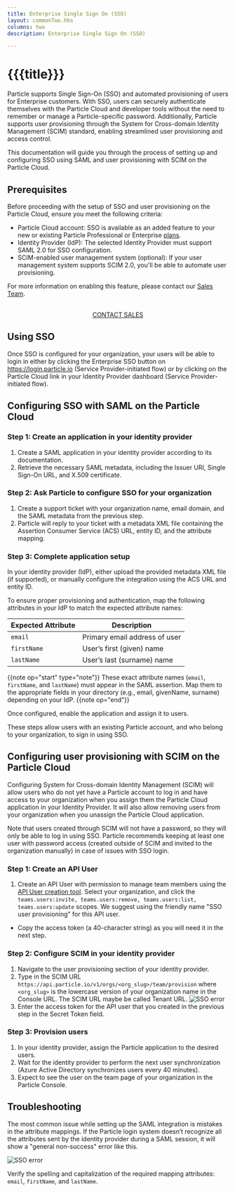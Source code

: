 ```yaml
---
title: Enterprise Single Sign On (SSO)
layout: commonTwo.hbs
columns: two
description: Enterprise Single Sign On (SSO)

---
```


# {{{title}}}

Particle supports Single Sign-On (SSO) and automated provisioning of users for Enterprise customers. With SSO, users can securely authenticate themselves with the Particle Cloud and developer tools without the need to remember or manage a Particle-specific password. Additionally, Particle supports user provisioning through the System for Cross-domain Identity Management (SCIM) standard, enabling streamlined user provisioning and access control.

This documentation will guide you through the process of setting up and configuring SSO using SAML and user provisioning with SCIM on the Particle Cloud.

## Prerequisites

Before proceeding with the setup of SSO and user provisioning on the Particle Cloud, ensure you meet the following criteria:

* Particle Cloud account: SSO is available as an added feature to your new or existing Particle Professional or Enterprise [plans](https://www.particle.io/pricing/).
* Identity Provider (IdP): The selected Identity Provider must support SAML 2.0 for SSO configuration.
* SCIM-enabled user management system (optional): If your user management system supports SCIM 2.0, you'll be able to automate user provisioning.

For more information on enabling this feature, please contact our [Sales Team](https://www.particle.io/sales/).

<div  align="center">
<br />
<a href="https://www.particle.io/sales/" class="button">CONTACT SALES</a>
</div>


## Using SSO

Once SSO is configured for your organization, your users will be able to login in either by clicking the Enterprise SSO button on https://login.particle.io (Service Provider-initiated flow) or by clicking on the Particle Cloud link in your Identity Provider dashboard (Service Provider-initiated flow).

## Configuring SSO with SAML on the Particle Cloud

### Step 1: Create an application in your identity provider

1. Create a SAML application in your identity provider according to its documentation.
2. Retrieve the necessary SAML metadata, including the Issuer URI, Single Sign-On URL, and X.509 certificate.

### Step 2: Ask Particle to configure SSO for your organization

1. Create a support ticket with your organization name, email domain, and the SAML metadata from the previous step.
2. Particle will reply to your ticket with a metadata XML file containing the Assertion Consumer Service (ACS) URL, entity ID, and the attribute mapping.

### Step 3: Complete application setup

In your identity provider (IdP), either upload the provided metadata XML file (if supported), or manually configure the integration using the ACS URL and entity ID.

To ensure proper provisioning and authentication, map the following attributes in your IdP to match the expected attribute names:

| Expected Attribute | Description |
| --- | --- |
| `email` | Primary email address of user |
| `firstName` | User’s first (given) name |
| `lastName` | User’s last (surname) name |


{{note op="start" type="note"}}
These exact attribute names (`email`, `firstName`, and `lastName`) must appear in the SAML assertion. Map them to the appropriate fields in your directory (e.g., email, givenName, surname) depending on your IdP.
{{note op="end"}}

Once configured, enable the application and assign it to users.

These steps allow users with an existing Particle account, and who belong to your organization, to sign in using SSO.

## Configuring user provisioning with SCIM on the Particle Cloud

Configuring System for Cross-domain Identity Management (SCIM) will allow users who do not yet have a Particle account to log in and have access to your organization when you assign them the Particle Cloud application in your Identity Provider. It will also allow removing users from your organization when you unassign the Particle Cloud application.

Note that users created through SCIM will not have a password, so they will only be able to log in using SSO. Particle recommends keeping at least one user with password access (created outside of SCIM and invited to the organization manually) in case of issues with SSO login.

### Step 1: Create an API User

1. Create an API User with permission to manage team members using the [API User creation tool](https://console.particle.io/orgs/particle/team/api-user/create). Select your organization, and click the `teams.users:invite, teams.users:remove, teams.users:list, teams.users:update` scopes. We suggest using the friendly name "SSO user provisioning" for this API user.
  * Copy the access token (a 40-character string) as you will need it in the next step.

### Step 2: Configure SCIM in your identity provider

1. Navigate to the user provisioning section of your identity provider.
2. Type in the SCIM URL `https://api.particle.io/v1/orgs/<org_slug>/team/provision` where `<org_slug>` is the lowercase version of your organization name in the Console URL. The SCIM URL maybe be called Tenant URL.
![SSO error](/assets/images/sso/org-slug.png)
3. Enter the access token for the API user that you created in the previous step in the Secret Token field.

### Step 3: Provision users

1. In your identity provider, assign the Particle application to the desired users.
2. Wait for the identity provider to perform the next user synchronization (Azure Active Directory synchronizes users every 40 minutes).
3. Expect to see the user on the team page of your organization in the Particle Console.


## Troubleshooting

The most common issue while setting up the SAML integration is mistakes in the attribute mappings. If the Particle login system doesn’t recognize all the attributes sent by the identity provider during a SAML session, it will show a "general non-success" error like this.

![SSO error](/assets/images/sso/sso-error.png)

Verify the spelling and capitalization of the required mapping attributes: `email`, `firstName`, and `lastName`.
